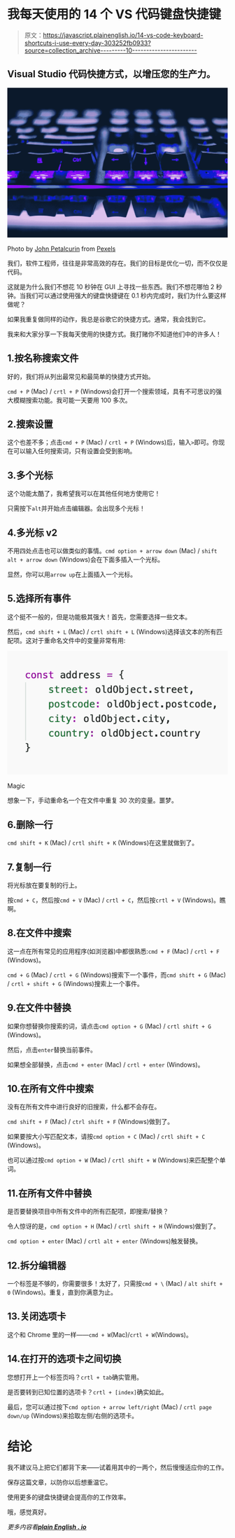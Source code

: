 # 我每天使用的 14 个 VS 代码键盘快捷键

> 原文：<https://javascript.plainenglish.io/14-vs-code-keyboard-shortcuts-i-use-every-day-303252fb0933?source=collection_archive---------10----------------------->

## Visual Studio 代码快捷方式，以增压您的生产力。

![](img/82e8cb1ae60357cc48fd403ebd5aa181.png)

Photo by [John Petalcurin](https://www.pexels.com/@john-petalcurin-750345?utm_content=attributionCopyText&utm_medium=referral&utm_source=pexels) from [Pexels](https://www.pexels.com/photo/close-up-photo-of-gaming-keyboard-2115257/?utm_content=attributionCopyText&utm_medium=referral&utm_source=pexels)

我们，软件工程师，往往是非常高效的存在。我们的目标是优化一切，而不仅仅是代码。

这就是为什么我们不想花 10 秒钟在 GUI 上寻找一些东西。我们不想花哪怕 2 秒钟。当我们可以通过使用强大的键盘快捷键在 0.1 秒内完成时，我们为什么要这样做呢？

如果我重复做同样的动作，我总是谷歌它的快捷方式。通常，我会找到它。

我来和大家分享一下我每天使用的快捷方式。我打赌你不知道他们中的许多人！

## 1.按名称搜索文件

好的，我们将从列出最常见和最简单的快捷方式开始。

`cmd + P` (Mac) / `crtl + P` (Windows)会打开一个搜索领域，具有不可思议的强大模糊搜索功能。我可能一天要用 100 多次。

## 2.搜索设置

这个也差不多；点击`cmd + P` (Mac) / `crtl + P` (Windows)后，输入`>`即可。你现在可以输入任何搜索词，只有设置会受到影响。

## 3.多个光标

这个功能太酷了，我希望我可以在其他任何地方使用它！

只需按下`alt`并开始点击编辑器。会出现多个光标！

## 4.多光标 v2

不用四处点击也可以做类似的事情。`cmd option + arrow down` (Mac) / `shift alt + arrow down` (Windows)会在下面多插入一个光标。

显然，你可以用`arrow up`在上面插入一个光标。

## 5.选择所有事件

这个挺不一般的，但是功能极其强大！首先，您需要选择一些文本。

然后，`cmd shift + L` (Mac) / `crtl shift + L` (Windows)选择该文本的所有匹配项。这对于重命名文件中的变量非常有用:

![](img/c22557a7b5b2ccc90d2380389c6fb7d2.png)

Magic

想象一下，手动重命名一个在文件中重复 30 次的变量。噩梦。

## 6.删除一行

`cmd shift + K` (Mac) / `crtl shift + K` (Windows)在这里就做到了。

## 7.复制一行

将光标放在要复制的行上。

按`cmd + C`，然后按`cmd + V` (Mac) / `crtl + C`，然后按`crtl + V` (Windows)。瞧啊。

## 8.在文件中搜索

这一点在所有常见的应用程序(如浏览器)中都很熟悉:`cmd + F` (Mac) / `crtl + F` (Windows)。

`cmd + G` (Mac) / `crtl + G` (Windows)搜索下一个事件，而`cmd shift + G` (Mac) / `crtl + shift + G` (Windows)搜索上一个事件。

## 9.在文件中替换

如果你想替换你搜索的词，请点击`cmd option + G` (Mac) / `crtl shift + G` (Windows)。

然后，点击`enter`替换当前事件。

如果想全部替换，点击`cmd + enter` (Mac) / `crtl + enter` (Windows)。

## 10.在所有文件中搜索

没有在所有文件中进行良好的旧搜索，什么都不会存在。

`cmd shift + F` (Mac) / `ctrl shift + F` (Windows)做到了。

如果要按大小写匹配文本，请按`cmd option + C` (Mac) / `crtl shift + C` (Windows)。

也可以通过按`cmd option + W` (Mac) / `crtl shift + W` (Windows)来匹配整个单词。

## 11.在所有文件中替换

是否要替换项目中所有文件中的所有匹配项，即搜索/替换？

令人惊讶的是，`cmd option + H` (Mac) / `crtl shift + H` (Windows)做到了。

`cmd option + enter` (Mac) / `crtl alt + enter` (Windows)触发替换。

## 12.拆分编辑器

一个标签是不够的，你需要很多！太好了，只需按`cmd + \` (Mac) / `alt shift + 0` (Windows)。重复，直到你满意为止。

## 13.关闭选项卡

这个和 Chrome 里的一样——`cmd + W`(Mac)/`crtl + W`(Windows)。

## 14.在打开的选项卡之间切换

您想打开上一个标签页吗？`crtl + tab`确实管用。

是否要转到已知位置的选项卡？`crtl + [index]`确实如此。

最后，您可以通过按下`cmd option + arrow left/right` (Mac) / `crtl page down/up` (Windows)来拾取左侧/右侧的选项卡。

# 结论

我不建议马上把它们都背下来——试着用其中的一两个，然后慢慢适应你的工作。

保存这篇文章，以防你以后想重温它。

使用更多的键盘快捷键会提高你的工作效率。

哦，感觉真好。

*更多内容看*[***plain English . io***](http://plainenglish.io/)